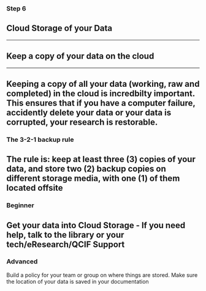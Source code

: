 ### Step 6
## Cloud Storage of your Data
---
## Keep a copy of your data on the cloud
---
Keeping a copy of all your data (working, raw and completed) in the cloud is incredbilty important. This ensures that if you have a computer failure, accidently delete your data or your data is corrupted, your research is restorable. 
---
### The 3-2-1 backup rule

The rule is: keep at least three (3) copies of your data, and store two (2) backup copies on different storage media, with one (1) of them located offsite
---
### Beginner

Get your data into Cloud Storage - If you need help, talk to the library or your tech/eResearch/QCIF Support 
---
### Advanced

Build a policy for your team or group on where things are stored. Make sure the location of your data is saved in your documentation 


